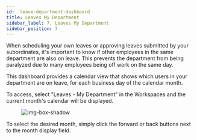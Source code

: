 ```yaml
---
id:  leave-department-dashboard
title: Leaves My Department
sidebar_label: 7. Leaves My Department
sidebar_position: 7
---
```


When scheduling your own leaves or approving leaves submitted by your subordinates, it's important to know if other employees in the same department are also on leave. This prevents the department from being paralyzed due to many employees being off work on the same day.

This dashboard provides a calendar view that shows which users in your department are on leave, for each business day of the calendar month.

To access, select "Leaves - My Department" in the Workspaces and the current month's calendar will be displayed.

<figure>

![img-box-shadow](/img/university/dashboards/leaves-department-dashboard/university-leaves-department-1.png)
<figcaption></figcaption>
</figure>

To select the desired month, simply click the forward or back buttons next to the month display field.
